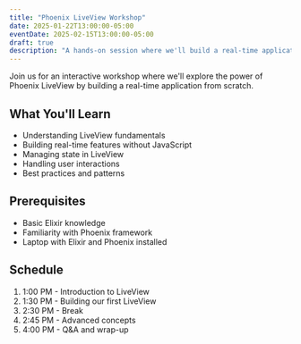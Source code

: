```yaml
---
title: "Phoenix LiveView Workshop"
date: 2025-01-22T13:00:00-05:00
eventDate: 2025-02-15T13:00:00-05:00
draft: true
description: "A hands-on session where we'll build a real-time application using Phoenix LiveView. Perfect for developers looking to level up their Elixir skills."
---
```


Join us for an interactive workshop where we'll explore the power of Phoenix LiveView by building a real-time application from scratch.

## What You'll Learn

- Understanding LiveView fundamentals
- Building real-time features without JavaScript
- Managing state in LiveView
- Handling user interactions
- Best practices and patterns

## Prerequisites

- Basic Elixir knowledge
- Familiarity with Phoenix framework
- Laptop with Elixir and Phoenix installed

## Schedule

1. 1:00 PM - Introduction to LiveView
2. 1:30 PM - Building our first LiveView
3. 2:30 PM - Break
4. 2:45 PM - Advanced concepts
5. 4:00 PM - Q&A and wrap-up